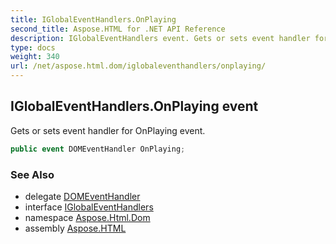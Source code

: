 ```yaml
---
title: IGlobalEventHandlers.OnPlaying
second_title: Aspose.HTML for .NET API Reference
description: IGlobalEventHandlers event. Gets or sets event handler for OnPlaying event
type: docs
weight: 340
url: /net/aspose.html.dom/iglobaleventhandlers/onplaying/
---
```

## IGlobalEventHandlers.OnPlaying event

Gets or sets event handler for OnPlaying event.

```csharp
public event DOMEventHandler OnPlaying;
```

### See Also

* delegate [DOMEventHandler](../../../aspose.html.dom.events/domeventhandler/)
* interface [IGlobalEventHandlers](../)
* namespace [Aspose.Html.Dom](../../../aspose.html.dom/)
* assembly [Aspose.HTML](../../../)
